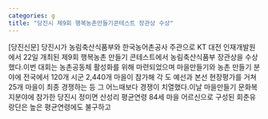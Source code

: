 ```yaml
---
categories: g
title: "당진시 제9회 행복농촌만들기콘테스트 장관상 수상"
---
```

[당진신문] 당진시가 농림축산식품부와 한국농어촌공사 주관으로 KT 대전 인재개발원에서 22일 개최된 제9회 행복농촌 만들기 콘테스트에서 농림축산식품부 장관상을 수상했다.이번 대회는 농촌공동체 활성화를 위해 마련되었으며 마을만들기와 농촌 만들기 분야에 전국에서 120개 시군 2,440개 마을이 참가해 각 도 예선과 본선 현장평가를 거쳐 25개 마을이 최종 경쟁하는 등 그 어느때보다 경쟁이 치열했다.이날 마을만들기 문화복지분야에 참가한 당진시 정미면 산성리 평균연령 84세 마을 어르신으로 구성된 회춘유랑단은 높은 평균연령에도 불구하고